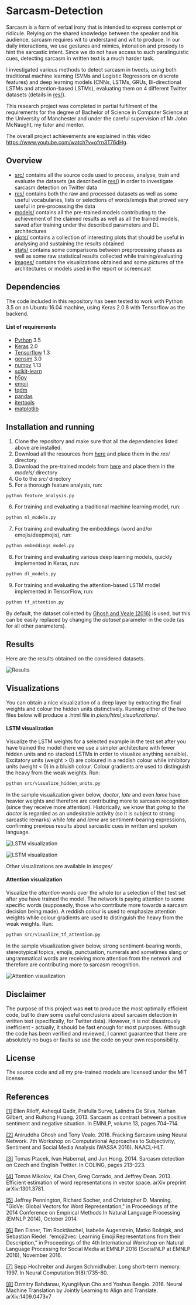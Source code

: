 # Sarcasm-Detection

Sarcasm is a form of verbal irony that is intended to express contempt or ridicule. Relying on the shared knowledge between the speaker and his audience, sarcasm requires wit to understand and wit to produce. In our daily interactions, we use gestures and mimics, intonation and prosody to hint the sarcastic intent. Since we do not have access to such paralinguistic cues, detecting sarcasm in written text is a much harder task.

I investigated various methods to detect sarcasm in tweets, using both traditional machine learning (SVMs and Logistic Regressors on discrete features) and deep learning models (CNNs, LSTMs, GRUs, Bi-directional LSTMs and attention-based LSTMs), evaluating them on 4 different Twitter datasets (details in [res/](res)).

This research project was completed in partial fulfilment of the requirements for the degree of Bachelor of Science in Computer Science at the University of Manchester and under the careful supervision of Mr John McNaught, my tutor and mentor.

The overall project achievements are explained in this video https://www.youtube.com/watch?v=ofrn3T76dHg.

## Overview
* [src/](src) contains all the source code used to process, analyse, train and evaluate the datasets (as described in [res/](res)) in order to investigate sarcasm detection on Twitter data
* [res/](res) contains both the raw and processed datasets as well as some useful vocabularies, lists or selections of words/emojis that proved very useful in pre-processing the data
* [models/](models) contains all the pre-trained models contributing to the achievement of the claimed results as well as all the trained models, saved after training under the described parameters and DL architectures
* [plots/](plots) contains a collection of interesting plots that should be useful in analysing and sustaining the results obtained
* [stats/](stats) contains some comparisons between preprocessing phases as well as some raw statistical results collected while training/evaluating
* [images/](images) contains the visualizations obtained and some pictures of the architectures or models used in the report or screencast

## Dependencies

The code included in this repository has been tested to work with Python 3.5 on an Ubuntu 16.04 machine, using Keras 2.0.8 with Tensorflow as the backend.

#### List of requirements
* [Python](https://www.python.org/downloads/) 3.5
* [Keras](https://github.com/fchollet/keras) 2.0
* [Tensorflow](https://www.tensorflow.org/install/) 1.3
* [gensim](https://github.com/RaRe-Technologies/gensim) 3.0 
* [numpy](https://github.com/numpy/numpy) 1.13
* [scikit-learn](https://github.com/scikit-learn/scikit-learn)
* [h5py](https://github.com/h5py/h5py)
* [emoji](https://github.com/carpedm20/emoji)
* [tqdm](https://github.com/tqdm/tqdm)
* [pandas](https://github.com/pandas-dev/pandas)
* [itertools](https://pypi.python.org/pypi/more-itertools) 
* [matplotlib](https://github.com/matplotlib/matplotlib)

## Installation and running

1. Clone the repository and make sure that all the dependencies listed above are installed.
2. Download all the resources from [here](https://drive.google.com/open?id=1AcGulyTXcrsn6hStefD3M0MNrzkxV_1n) and place them in the *res/* directory
3. Download the pre-trained models from [here](https://drive.google.com/open?id=1ss9-4LEzuKC-p1s0lLa0XVu2_ERM-ynL) and place them in the *models/* directory
4. Go to the *src/* directory
5. For a thorough feature analysis, run:
```bash
python feature_analysis.py
```
6. For training and evaluating a traditional machine learning model, run:
```bash
python ml_models.py
```
7. For training and evaluating the embeddings (word and/or emojis/deepmojis), run:
```bash
python embeddings_model.py
```
8. For training and evaluating various deep learning models, quickly implemented in Keras, run:
```bash
python dl_models.py
```
9. For training and evaluating the attention-based LSTM model implemented in TensorFlow, run:
```bash
python tf_attention.py
```

By default, the dataset collected by [Ghosh and Veale (2016)](http://www.aclweb.org/anthology/W16-0425) is used, but this can be easily replaced by changing the *dataset* parameter in the code (as for all other parameters).

## Results

Here are the results obtained on the considered datasets.

![Results](images/contrast_results_dl_model.png)

## Visualizations

You can obtain a nice visualization of a deep layer by extracting the final weights and colour the hidden units distinctively. Running either of the two files below will produce a .html file in *plots/html_visualizations/*.

#### LSTM visualization  

Visualize the LSTM weights for a selected example in the test set after you have trained the model (here we use a simpler architecture with fewer hidden units and no stacked LSTMs in order to visualize anything sensible). Excitatory units (weight > 0) are coloured in a reddish colour while inhibitory units (weight < 0) in a bluish colour. Colour gradients are used to distinguish the heavy from the weak weights. Run:
```bash
python src/visualize_hidden_units.py
```

In the sample visualization given below, *doctor*, *late* and even *lame* have heavier weights and therefore are contributing more to sarcasm recognition (since they receive more attention). Historically, we know that *going to the doctor* is regarded as an undesirable activity (so it is subject to strong sarcastic remarks) while *late* and *lame* are sentiment-bearing expressions, confirming previous results about sarcastic cues in written and spoken language. 

![LSTM visualization](images/lstm_vis1.png)

![LSTM visualization](images/lstm_vis3.png)

Other visualizations are available in *images/*

#### Attention visualization

Visualize the *attention* words over the whole (or a selection of the) test set after you have trained the model. The network is paying attention to some specific words (supposedly, those who contribute more towards a sarcasm decision being made). A reddish colour is used to emphasize attention weights while colour gradients are used to distinguish the heavy from the weak weights. Run:
```bash
python src/visualize_tf_attention.py
```

In the sample visualization given below, strong sentiment-bearing words, stereotypical topics, emojis, punctuation, numerals and sometimes slang or ungrammatical words are receiving more attention from the network and therefore are contributing more to sarcasm recognition.

![Attention visualization](images/attention_vis0.png)

## Disclaimer

The purpose of this project was **not** to produce the most optimally efficient code, but to draw some useful conclusions about sarcasm detection in written text (specifically, for Twitter data). However, it is not disastrously inefficient - actually, it should be fast enough for most purposes. Although the code has been verified and reviewed, I cannot guarantee that there are absolutely no bugs or faults so use the code on your own responsibility.

## License

The source code and all my pre-trained models are licensed under the MIT license.

## References

[[1]](http://www.cs.utah.edu/~riloff/pdfs/official-emnlp13-sarcasm.pdf) Ellen Riloff, Ashequl Qadir, Prafulla Surve, Lalindra De Silva, Nathan Gilbert, and Ruihong Huang. 2013. Sarcasm as contrast between a positive sentiment and negative situation. In EMNLP, volume 13, pages 704–714.

[[2]](http://www.aclweb.org/anthology/W16-0425) Aniruddha Ghosh and Tony Veale. 2016. Fracking Sarcasm using Neural Network. 7th Workshop on Computational Approaches to Subjectivity, Sentiment and Social Media Analysis (WASSA 2016). NAACL-HLT.

[[3]](https://pdfs.semanticscholar.org/0c27/64756299a82659605b132aef9159f61a4171.pdf) Tomas Ptacek, Ivan Habernal, and Jun Hong. 2014. Sarcasm detection on Czech and English Twitter. In COLING, pages 213–223.

[[4]](https://arxiv.org/pdf/1301.3781.pdf) Tomas Mikolov, Kai Chen, Greg Corrado, and Jeffrey Dean. 2013. Efficient estimation of word representations in vector space. arXiv preprint arXiv:1301.3781.

[[5]](http://nlp.stanford.edu/pubs/glove.pdf) Jeffrey Pennington, Richard Socher, and Christopher D. Manning. "GloVe: Global Vectors for Word Representation," in Proceedings of the 2014 Conference on Empirical Methods In Natural Language Processing (EMNLP 2014), October 2014.

[[6]](https://arxiv.org/abs/1609.08359) Ben Eisner, Tim Rocktäschel, Isabelle Augenstein, Matko Bošnjak, and Sebastian Riedel. “emoji2vec: Learning Emoji Representations from their Description,” in Proceedings of the 4th International Workshop on Natural Language Processing for Social Media at EMNLP 2016 (SocialNLP at EMNLP 2016), November 2016.

[[7]](http://www.bioinf.jku.at/publications/older/2604.pdf) Sepp Hochreiter and Jurgen Schmidhuber. Long short-term memory. 1997. In Neural Computation 9(8):1735-80.

[[8]](https://arxiv.org/pdf/1409.0473.pdf) Dzmitry Bahdanau, KyungHyun Cho and Yoshua Bengio. 2016. Neural Machine Translation by Jointly Learning to Align and Translate. arXiv:1409.0473v7
